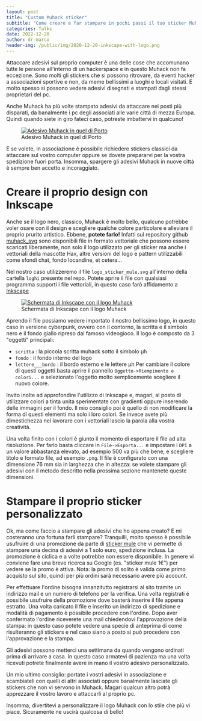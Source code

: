 ```yaml
---
layout: post
title: "Custom Muhack sticker"
subtitle: "Come creare e far stampare in pochi passi il tuo sticker Muhack personalizzato"
categories: Talks
date: 2022-12-20
author: dr-marco
header-img: /public/img/2020-12-20-inkscape-with-logo.png
---
```



Attaccare adesivi sul proprio computer è una delle cose che accomunano tutte le persone all'interno di un hackerspace e in questo Muhack non fa eccezione. Sono molti gli stickers che si possono ritrovare, da eventi hacker a associazioni sportive e non, da meme bellissimi a luoghi e locali visitati. E molto spesso si possono vedere adesivi disegnati e stampati dagli stessi proprietari del pc.

Anche Muhack ha più volte stampato adesivi da attaccare nei posti più disparati, da banalmente i pc degli associati alle varie città di mezza Europa. Quindi quando siete in giro fateci caso, potreste imbattervi in qualcuno!

<figure><a href="{{ site.url }}/public/img/2022-12-20-muhack-sticker-porto.jpg"><img src="{{ site.url }}/public/img/2022-12-20-muhack-sticker-porto.jpg" alt="Adesivo Muhack in quel di Porto"></a><figcaption>Adesivo Muhack in quel di Porto</figcaption></figure>

E se volete, in associazione è possibile richiedere stickers classici da attaccare sul vostro computer oppure se dovete prepararvi per la vostra spedizione fuori porta. Insomma, spargere gli adesivi Muhack in nuove città è sempre ben accetto e incoraggiato.

# Creare il proprio design con Inkscape #

Anche se il logo nero, classico, Muhack è molto bello, qualcuno potrebbe voler osare con il design e scegliere qualche colore particolare e alleviare il proprio prurito artistico. Ebbene, __potete farlo!__ Infatti sul repository github [muhack_svg][1] sono disponibili file in formato vettoriale che possono essere scaricati liberamente, non solo il logo utilizzato per gli sticker ma anche i vettoriali della mascotte Hax, altre versioni del logo e pattern utilizzabili come sfondi chat, fondo locandine, et cetera... 

Nel nostro caso utilizzeremo il file `logo_sticker_mule.svg` all'interno della cartella `loghi` presente nel repo. Potete aprire il file con qualsiasi programma supporti i file vettoriali, in questo caso farò affidamento a [Inkscape][3]

<figure><a href="{{ site.url }}/public/img/2020-12-20-inkscape-with-logo.png"><img src="{{ site.url }}/public/img/2020-12-20-inkscape-with-logo.png" alt="Schermata di Inkscape con il logo Muhack"></a><figcaption>Schermata di Inkscape con il logo Muhack</figcaption></figure>

Aprendo il file possiamo vedere importato il nostro bellissimo logo, in questo caso in versione cyberpunk, ovvero con il contorno, la scritta e il simbolo nero e il fondo giallo ripreso dal famoso videogioco. Il logo è composto da 3 "oggetti" principali:
- `scritta` : la piccola scritta muhack sotto il simbolo µh
- `fondo` : il fondo interno del logo
- `lettere___bordo` : il bordo esterno e le lettere µh
Per cambiare il colore di questi oggetti basta aprire il pannello `Oggetto->Riempimento e colori...` e selezionato l'oggetto molto semplicemente scegliere il nuovo colore. 

Invito inolte ad approfondire l'utilizzo di Inkscape e, magari, al posto di utilizzare colori a tinta unita sperimentate con gradienti oppure inserendo delle immagini per il fondo.
Il mio consiglio poi è quello di non modificare la forma di questi elementi ma solo i loro colori. Se invece avete più dimestichezza nel lavorare con i vettoriali lascio la parola alla vostra creatività. 

Una volta finito con i colori è giunto il momento di esportare il file ad alta risoluzione. Per farlo basta cliccare in `File->Esporta...` e impostare i `DPI` a un valore abbastanza elevato, ad esempio 500 va più che bene, e scegliere titolo e formato file, ad esempio `.png`. Il file è configurato con una dimensione 76 mm sia in larghezza che in altezza: se volete stampare gli adesivi con il metodo descritto nella prossima sezione mantenete queste dimensioni.


# Stampare il proprio sticker personalizzato #

Ok, ma come faccio a stampare gli adesivi che ho appena creato? E mi costeranno una fortuna farli stampare?
Tranquilli, molto spesso è possibile usufruire di una promozione da parte di [sticker mule][2] che vi permette di stampare una decina di adesivi a 1 solo euro, spedizione inclusa. La promozione è ciclica e a volte potrebbe non essere disponibile. In genere vi conviene fare una breve ricerca su Google (es. "sticker mule 1€") per vedere se la promo è attiva. Nota: la promo di solito è valida come primo acquisto sul sito, quindi per più ordini sarà necessario avere più account.

Per effettuare l'ordine bisogna innanzitutto registrarsi al sito tramite un indirizzo mail e un numero di telefono per la verifica. Una volta registrati è possibile usufruire della promozione dove basterà inserire il file appena estratto. Una volta caricato il file e inserito un indirizzo di spedizione e modalità di pagamento è possibile procedere con l'ordine. Dopo aver confermato l'ordine riceverete una mail chiedendovi l'approvazione della stampa: in questo caso potete vedere una specie di anteprima di come risulteranno gli stickers e nel caso siano a posto si può procedere con l'approvazione e la stampa.

Gli adesivi possono metterci una settimana da quando vengono ordinati prima di arrivare a casa. In questo caso armatevi di pazienza ma una volta ricevuti potrete finalmente avere in mano il vostro adesivo personalizzato.

Un mio ultimo consiglio: portate i vostri adesivi in associazione e scambiateli con quelli di altri associati oppure banalmente lasciate gli stickers che non vi servono in Muhack. Magari qualcun altro potrà apprezzare il vostro lavoro e attaccarli al proprio pc. 

Insomma, divertitevi a personalizzare il logo Muhack con lo stile che più vi piace. Sicuramente ne uscirà qualcosa di bello!




[1]:    https://github.com/muhack/muhack_svg
[2]:    https://www.stickermule.com/it
[3]:    https://inkscape.org/it/